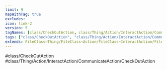 ```yaml
---
limit: 9
mapWithTag: true
excludes:
icon: link-2
version: 5
tagNames: [class/CheckOutAction, class/Thing/Action/InteractAction/CommunicateAction/CheckOutAction, schema-org/CheckOutAction]
tags: ["class/CheckOutAction", "class/Thing/Action/InteractAction/CommunicateAction/CheckOutAction"]
extends: FileClass~Thing/FileClass~Action/FileClass~InteractAction/FileClass~CommunicateAction
---
```


#class/CheckOutAction
#class/Thing/Action/InteractAction/CommunicateAction/CheckOutAction

